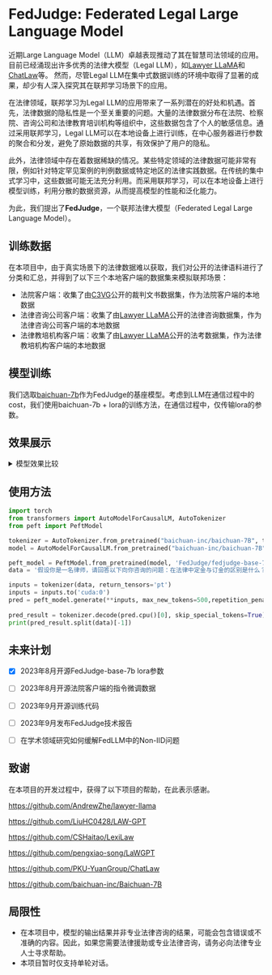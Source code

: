 # FedJudge: Federated Legal Large Language Model

近期Large Language Model（LLM）卓越表现推动了其在智慧司法领域的应用。目前已经涌现出许多优秀的法律大模型（Legal LLM），如<a href="https://github.com/AndrewZhe/lawyer-llama" target="_blank">Lawyer LLaMA</a>和<a href="https://github.com/PKU-YuanGroup/ChatLaw" target="_blank">ChatLaw</a>等。
然而，尽管Legal LLM在集中式数据训练的环境中取得了显著的成果，却少有人深入探究其在联邦学习场景下的应用。

在法律领域，联邦学习为Legal LLM的应用带来了一系列潜在的好处和机遇。首先，法律数据的隐私性是一个至关重要的问题。大量的法律数据分布在法院、检察院、咨询公司和法律教育培训机构等组织中，这些数据包含了个人的敏感信息。通过采用联邦学习，Legal LLM可以在本地设备上进行训练，在中心服务器进行参数的聚合和分发，避免了原始数据的共享，有效保护了用户的隐私。

此外，法律领域中存在着数据稀缺的情况。某些特定领域的法律数据可能非常有限，例如针对特定罕见案例的判例数据或特定地区的法律实践数据。在传统的集中式学习中，这些数据可能无法充分利用。而采用联邦学习，可以在本地设备上进行模型训练，利用分散的数据资源，从而提高模型的性能和泛化能力。

为此，我们提出了**FedJudge**，一个联邦法律大模型（Federated Legal Large Language Model）。

## 训练数据

在本项目中，由于真实场景下的法律数据难以获取，我们对公开的法律语料进行了分类和汇总，并得到了以下三个本地客户端的数据集来模拟联邦场景：

- 法院客户端：收集了由<a href="https://github.com/yuelinan/C3VG" target="_blank">C3VG</a>公开的裁判文书数据集，作为法院客户端的本地数据
- 法律咨询公司客户端：收集了由<a href="https://github.com/AndrewZhe/lawyer-llama" target="_blank">Lawyer LLaMA</a>公开的法律咨询数据集，作为法律咨询公司客户端的本地数据
- 法律教培机构客户端：收集了由<a href="https://github.com/AndrewZhe/lawyer-llama" target="_blank">Lawyer LLaMA</a>公开的法考数据集，作为法律教培机构客户端的本地数据

## 模型训练

我们选取<a href="https://github.com/baichuan-inc/Baichuan-7B" target="_blank">baichuan-7b</a>作为FedJudge的基座模型。考虑到LLM在通信过程中的cost，我们使用baichuan-7b + lora的训练方法，在通信过程中，仅传输lora的参数。

## 效果展示

<details><summary>模型效果比较</summary>

| Question                                                     | Baichuan-7B                                                     | Center                                                       | FedJudge                                                     |
| ------------------------------------------------------------ | ------------------------------------------------------------ | ------------------------------------------------------------ | ------------------------------------------------------------ |
| 乙去甲家聚会电动车被偷了，因此乙去偷别人的电动车，此时喝醉的甲出来帮忙撬锁，乙骑着电车走了，后查明，被偷的车是甲的，甲构成盗窃罪吗 | 1、首先看行为人主观上是否具有非法占有的目的,如果不是为了自己使用而窃取公私财物的行为则不成立犯罪.2、其次要分析客观方面:本案中甲在酒后帮助乙撬开他人车辆并让其逃跑,虽然没有直接参与实施盗窃但对该起盗窃事实的发生有间接作用,所以应认定为共同犯罪中的从犯;3、最后还要考虑主客观相一致的原则,即只有当行为人的行为同时具备上述两个条件时才能定性为盗窃罪 | 虽然甲在场并帮助撬锁，但最终导致车辆丢失的是乙而不是甲，所以甲并没有直接参与盗窃行为，他只是提供了协助和掩护。根据我国刑法的规定，只有当他人实施犯罪时提供帮助或者掩护的行为，才有可能构成共犯或从犯，而不能因为别人有违法行为就自己也承担相应的法律责任。 | 据《中华人民共和国刑法》第X条规定，以非法占有为目的，秘密窃取公私财物数额较大或者多次盗窃、入户盗窃、携带凶器盗窃、扒窃公私财物的，处三年以下有期徒刑、拘役或者管制，并处罚金;数额巨大或者有其他严重情节的，处三年以上十年以下有期徒刑，并处罚金;数额特别巨大或者有其他特别严重情节的，处十年以上有期徒刑或者无期徒刑，并处罚金或者没收财产。在本案中，甲虽然没有直接参与盗窃行为，但是其在酒后帮助他人撬锁的行为已经构成了盗窃罪中的“协助”犯罪，即共同犯罪的一种形式。而乙则属于主犯，因为他是整个盗窃行为的主导者和实施者。所以，本案中甲也应该承担相应的刑事责任。 |
| 假设你是一名法官，请归纳以下案件事实：公诉机关指控，2018年8月24日23时许，被告人xx饮酒后驾驶豫ＡxxxＲＣ灰色“骊威”牌小型轿车，沿Ｓ309线由西向东行驶至三团军垦大道与西环路交汇路口时，被金银川垦区公安局交通警察大队执勤民警查获归案。经新疆华通交通事故物证司法鉴定所出具华通司法鉴定所［2018］毒检字第xxxx号司法鉴定意见书认定：在被告人xx血样中检出乙醇，其含量为82.59ｍｇ／100ｍｌ。公诉机关认为，被告人xx在道路上醉酒驾驶机动车，其行为触犯了《中华人民共和国刑法》第一百三十三条之一第一款，犯罪事实清楚，证据确实、充分，应当以危险驾驶罪追究其刑事责任。被告人朱xx归案后如实供述犯罪事实，系坦白，依法可以从轻处罚。上述事实，被告人xx在开庭审理过程中亦无异议，并有户籍证明、查获经过、查获照片、无违法犯罪记录证明等书证，证人郭某某、刘某某等的证言，司法鉴定意见书等证据证实，足以认定 | 本院认为，被告人xxx违反道路交通安全管理法规，在道路上醉酒驾驶机动车辆，危害公共安全的行为已构成危险驾驶罪。公诉机关指控成立，应予支持。鉴于被告人xxx到案后能如实供述自己的罪行，愿意接受处罚，对其可从轻处罚。依照《中华人民共和国刑法》第一百三十三条之一第一款第二项、第六十七条第三款之规定判决如下:被告人xx犯危险驾驶罪，判处拘役一个月零十五天，并处罚金人民币二千元(刑期自判决执行之日起计算;罚金限判决生效后十日内缴纳)。如不服本判决，可在接到判决书的第二日起十日内通过本院或者直接向新疆生产建设兵团第十二师中级人民法院提出上诉。书面上诉的，应当提交上诉状正本一份，副本两份。审判长王xx人民陪审员 王xx人民陪审员 李xx二〇一九年十二月二十五日书记员张xx | 本院认为，被告人xx违反交通运输管理法规，在道路上醉酒驾驶机动车辆，其行为已构成危险驾驶罪。公诉机关对被告人xx的指控成立，本院予以支持。被告人xx归案后能如实供述自己的罪行，当庭自愿认罪，可酌情从轻处罚。依照《中华人民共和国刑法》第一百三十三条之一第一款第二项、第五十二条、第六十七条第三款之规定。 | 本院认为，被告人xx违反交通运输管理法规，在道路上醉酒驾驶机动车辆，血液中的酒精含量达到82.59mg/100ml，其行为已构成危险驾驶罪。公诉机关指控成立，应予支持。被告人xx归案后能如实供述自己的犯罪事实，认罪态度较好，具有悔罪表现，可对其酌情从轻处罚。依照《中华人民共和国刑法》第一百三十三条之一第一款第二项、第六十七条第三款之规定。 |
| 假设你是一名律师，请回答以下向你咨询的问题：欠了信用卡的钱还不上要坐牢吗？ | 1、如果我借钱给别人，对方不按时还款怎么办?2、假如我在网上贷款平台上申请了一笔借款，但是到期后没有偿还。现在他们说我的账户被冻结了，要求我还款并支付利息和滞纳金。这合法吗?3、在网络借贷中,我们应该注意什么问题呢?4、如果你是某公司的法人代表或股东之一，公司因经营不善而破产倒闭，但你的个人资产却无法清算，你会承担什么样的法律责任?5、我是做生意的老板，因为资金周转不开，所以找朋友借了一些钱来维持生计。后来由于种种原因导致生意失败，无力偿还债务。请问这种情况会构成犯罪吗?6、我想问一下，如果有人用假身份证去银行开户的话，他能把卡里的钱取出来吗?7、如果一个人想通过伪造身份信息的方式骗取别人的钱财，那么这种行为是否违法?8、如果一个企业以欺诈手段获得政府补贴，它将受到怎样的处罚?9、如果一家企业的产品质量不合格，消费者可以起诉这家企业吗?10、如果员工违反劳动合同规定提前离职，用人单位能否扣发工资作为违约赔偿? | 根据中国法律，如果一个人因为使用信用卡而没有按时还款，可能会面临罚款和利息的追缴。但是，不会导致刑事责任或被判刑。然而，如果您一直拖延还款或者拒绝还款，银行可以向法院申请强制执行，这可能会导致您失去财产、被拘留甚至入狱。因此，建议您尽快与银行协商解决债务问题，避免不必要的麻烦。 | 如果你的行为已经构成了信用卡诈骗罪，那么可能会被判处有期徒刑。但是具体情况还要根据案件的具体情节和证据来判断。如果你只是因为经济困难而无法按时还款，可以与银行协商延期或者分期付款等方式解决债务问题。 |
| 假设你是一名律师，请回答以下向你咨询的问题：施工方超过国家规定标准排放噪声，是否应当承担责任 | 1、如果该工程是政府投资的公益性项目(如学校等)，则不应由其负责。2、如果是企业自建的项目，可以要求建设单位进行整改或赔偿损失 | 根据《中华人民共和国环境保护法》和《城市区域环境噪声污染防治条例》的规定，施工单位在施工过程中产生的噪声超标排放是违法行为。如果施工方违反了相关法律法规，导致居民受到噪声污染的损害，那么施工方应当承担相应的法律责任。具体来说，施工方可以被要求采取措施降低噪声排放或者赔偿因此造成的损失。如果您遇到了此类问题，建议您及时联系当地的环境监察部门或律师进行咨询和维权。 | 如果施工方超标排放噪音是由于其自身原因造成的，那么他们应该承担相应的法律责任。根据《中华人民共和国环境保护法》和《中华人民共和国噪声污染防治法》的规定，任何单位和个人都不得违反规定的噪声排放标准进行生产、经营活动或者其他活动。因此，如果施工方的噪音排放已经严重影响了周边居民的正常生活，造成了一定的损害后果，那么他们就应该承担相应的赔偿责任。具体的责任划分需要结合实际情况来确定。 |
|假设你是一名律师，请回答以下向你咨询的问题：在法律中定金与订金的区别是什么|1、首先我们先来了解一下什么是“定金”。根据《中华人民共和国民法典》第五百八十六条规定:“当事人可以约定一方向对方给付定金作为债权的担保。定金合同自实际交付定金时成立。债务人履行债务后，定金应当抵作价款或者收回。给付定金的一方不履行约定的债务的，无权要求返还定金;收受定金的一方不履行约定的债务的，应当双倍返还定金。”2、那么什么又是“订金”呢?根据《最高人民法院关于适用<中华人民共和国民事诉讼法>若干问题的解释》第一百二十一条的规定,“当事人申请鉴定,可以在举证期限届满前提出。申请鉴定的事项与待证事实无关联,或者对证明待证事实无意义的,人民法院不予准许。”3、所以如果要问两者有什么不同的话，答案就是:没有！|在法律中，订金和定金是两种不同的概念。订金是指预先支付的一笔款项，通常是为了保证合同的履行而签订的一种担保形式。而定金则是一种具有法律效力的保证金，是在合同履行过程中作为违约责任的一种承担方式。因此，如果一方违反了合同约定，另一方可以要求其返还已经交付的定金，而不能要求对方退还订金。|首先，这两个词语都是指合同中的预付款。但是它们之间的区别在于：1.性质不同：订金是双方约定的一种支付方式;而定金是一种担保形式，具有一定的法律效力。2.适用范围不同：订金一般适用于小额交易或短期租赁等情形;而定金则适用于大额交易、长期租赁等情况。3.违约责任不同：订金不具备强制性，如果一方违约，另一方可以要求其退还订金;而定金一旦交付给对方，就视为对对方的债权债务关系的认可，除非有法定事由或者当事人协商一致，否则不得随意解除。4.返还条件不同：订金没有明确的规定，只要符合相关规定即可全额返还;而定金只有在出现法定事由时才能予以扣除，剩余部分应当返还。5.其他方面不同：订金通常不会产生利息费用，但定金可能会产生相应的利息费用。因此，如果你需要使用定金作为一种担保手段来保障自己的权益，那么一定要了解清楚相关的法律法规以及具体的操作流程，以免造成损失。|
|假设你是一名律师，请回答以下向你咨询的问题：盗窃罪的犯罪客体是什么，盗窃罪的犯罪主体|1、盗窃罪侵犯的是公私财物的所有权。2、盗窃罪的犯罪主体是达到刑事责任年龄且具备刑事责任能力的自然人或单位。|盗窃罪的犯罪客体是财产。即通过非法手段占有他人财物的行为。而盗窃罪的犯罪主体是指实施盗窃行为的人。他们可能是个人、团伙或者组织等。在我国，盗窃罪是一种侵犯财产罪，属于刑法中的轻罪之一。|盗窃罪是指以非法占有为目的，秘密窃取公私财物的行为。其侵犯的客体是财产所有权和国家对社会经济活动的管理秩序。因此，盗窃罪的犯罪客体就是指被盗窃的财产的所有权以及国家的正常经济活动和社会生活秩序。\n\n盗窃罪的犯罪主体是一般主体，即年满16周岁以上、具有刑事责任能力的自然人都可以成为盗窃罪的犯罪主体。|
|假设你是一名律师，请回答以下向你咨询的问题：结婚二+多年没在一起算是自动离婚不|1、如果双方都同意离婚的话，可以协议离婚。2、如果一方不同意离婚的，另一方只能起诉到法院要求判决离婚了。3、诉讼离婚需要准备身份证复印件一份;户口本原件(首页和本人页)及复印件各一张;结婚证原件及复印件两份;夫妻共同财产清单一式三份等材料提交给立案庭即可。4、法律依据《中华人民共和国民法典》第一千零七十九条 【诉讼离婚】夫妻一方要求离婚的，可以由有关组织进行调解或者直接向人民法院提起离婚诉讼。人民法院审理离婚案件，应当进行调解;如果感情确已破裂，调解无效的，应当准予离婚。有下列情形之一，调解无效的，应当准予离婚：(一)重婚或者与他人同居;(二)实施家庭暴力或者虐待、遗弃家庭成员;(三)有赌博、吸毒等恶习屡教不改;(四)因感情不和分居满二年;(五)其他导致夫妻感情破裂的情形。一方被宣告失踪，另一方提起离婚诉讼的，应当准予离婚。经人民法院判决不准离婚后，双方又分居满一年，一方再次提起离婚诉讼的，应当准予离婚。|根据中国婚姻法的规定，夫妻双方如果连续分居满两年以上，可以视为感情破裂，可以协议离婚或者起诉离婚。但是，如果夫妻之间没有达成协议，也可以通过法院判决离婚。因此，如果你和你的配偶已经连续分居超过了两年的时间，你可以考虑通过法律途径来解决你们的婚姻问题。至于是否算作自动离婚，需要具体情况具体分析，建议您咨询专业律师以获取更准确的答案。|如果双方没有办理离婚手续的话，那么婚姻关系仍然存在。但是如果你想解除这种状态下的婚姻关系，可以考虑通过协议或者诉讼的方式来解决。在协议中，你可以选择是否要分割财产、子女抚养等问题;而在诉讼中，法院会根据具体情况作出判决。无论哪种方式，都需要提供相关的证据和材料证明你们的婚姻已经无法继续下去。|
</details>

## 使用方法

```python
import torch
from transformers import AutoModelForCausalLM, AutoTokenizer
from peft import PeftModel

tokenizer = AutoTokenizer.from_pretrained("baichuan-inc/baichuan-7B", trust_remote_code=True)
model = AutoModelForCausalLM.from_pretrained("baichuan-inc/baichuan-7B", device_map="auto", trust_remote_code=True)

peft_model = PeftModel.from_pretrained(model, 'FedJudge/fedjudge-base-7b',torch_dtype=torch.float32).half()
data = '假设你是一名律师，请回答以下向你咨询的问题：在法律中定金与订金的区别是什么？'

inputs = tokenizer(data, return_tensors='pt')
inputs = inputs.to('cuda:0')
pred = peft_model.generate(**inputs, max_new_tokens=500,repetition_penalty=1.1)
    
pred_result = tokenizer.decode(pred.cpu()[0], skip_special_tokens=True)
print(pred_result.split(data)[-1])

```

## 未来计划

- [x] 2023年8月开源FedJudge-base-7b lora参数

- [ ] 2023年8月开源法院客户端的指令微调数据

- [ ] 2023年9月开源训练代码

- [ ] 2023年9月发布FedJudge技术报告

- [ ] 在学术领域研究如何缓解FedLLM中的Non-IID问题


## 致谢

在本项目的开发过程中，获得了以下项目的帮助，在此表示感谢。

https://github.com/AndrewZhe/lawyer-llama

https://github.com/LiuHC0428/LAW-GPT

https://github.com/CSHaitao/LexiLaw

https://github.com/pengxiao-song/LaWGPT

https://github.com/PKU-YuanGroup/ChatLaw

https://github.com/baichuan-inc/Baichuan-7B

## 局限性

- 在本项目中，模型的输出结果并非专业法律咨询的结果，可能会包含错误或不准确的内容。因此，如果您需要法律援助或专业法律咨询，请务必向法律专业人士寻求帮助。
- 本项目暂时仅支持单轮对话。

